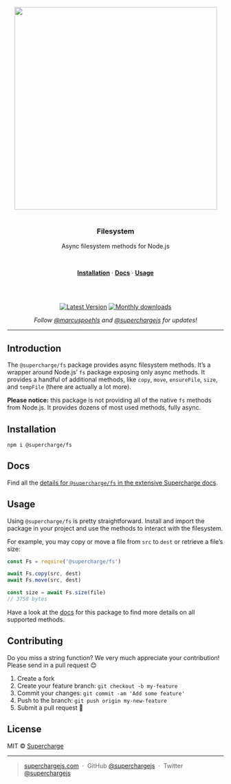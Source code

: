 <div align="center">
  <a href="https://superchargejs.com">
    <img width="471" style="max-width:100%;" src="https://superchargejs.com/images/supercharge-text.svg" />
  </a>
  <br/>
  <br/>
  <p>
    <h3>Filesystem</h3>
  </p>
  <p>
    Async filesystem methods for Node.js
  </p>
  <br/>
  <p>
    <a href="#installation"><strong>Installation</strong></a> ·
    <a href="#Docs"><strong>Docs</strong></a> ·
    <a href="#usage"><strong>Usage</strong></a>
  </p>
  <br/>
  <br/>
  <p>
    <a href="https://www.npmjs.com/package/@supercharge/fs"><img src="https://img.shields.io/npm/v/@supercharge/fs.svg" alt="Latest Version"></a>
    <a href="https://www.npmjs.com/package/@supercharge/fs"><img src="https://img.shields.io/npm/dm/@supercharge/fs.svg" alt="Monthly downloads"></a>
  </p>
  <p>
    <em>Follow <a href="http://twitter.com/marcuspoehls">@marcuspoehls</a> and <a href="http://twitter.com/superchargejs">@superchargejs</a> for updates!</em>
  </p>
</div>

---

## Introduction
The `@supercharge/fs` package provides async filesystem methods. It’s a wrapper around Node.js’ `fs` package exposing only async methods. It provides a handful of additional methods, like `copy`, `move`, `ensureFile`, `size`, and `tempFile` (there are actually a lot more).

**Please notice:** this package is not providing all of the native `fs` methods from Node.js. It provides dozens of most used methods, fully async.


## Installation

```
npm i @supercharge/fs
```


## Docs
Find all the [details for `@supercharge/fs` in the extensive Supercharge docs](https://superchargejs.com/docs/filesystem).


## Usage
Using `@supercharge/fs` is pretty straightforward. Install and import the package in your project and use the methods to interact with the filesystem.

For example, you may copy or move a file from `src` to `dest` or retrieve a file’s size:

```js
const Fs = require('@supercharge/fs')

await Fs.copy(src, dest)
await Fs.move(src, dest)

const size = await Fs.size(file)
// 3758 bytes
```

Have a look at the [docs](https://superchargejs.com/docs/filesystem) for this package to find more details on all supported methods.


## Contributing
Do you miss a string function? We very much appreciate your contribution! Please send in a pull request 😊

1.  Create a fork
2.  Create your feature branch: `git checkout -b my-feature`
3.  Commit your changes: `git commit -am 'Add some feature'`
4.  Push to the branch: `git push origin my-new-feature`
5.  Submit a pull request 🚀


## License
MIT © [Supercharge](https://superchargejs.com)

---

> [superchargejs.com](https://superchargejs.com) &nbsp;&middot;&nbsp;
> GitHub [@superchargejs](https://github.com/superchargejs/) &nbsp;&middot;&nbsp;
> Twitter [@superchargejs](https://twitter.com/superchargejs)
